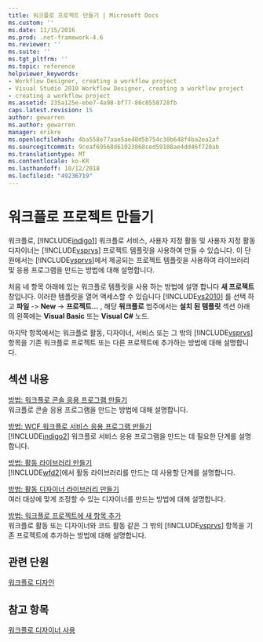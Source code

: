 ```yaml
---
title: 워크플로 프로젝트 만들기 | Microsoft Docs
ms.custom: ''
ms.date: 11/15/2016
ms.prod: .net-framework-4.6
ms.reviewer: ''
ms.suite: ''
ms.tgt_pltfrm: ''
ms.topic: reference
helpviewer_keywords:
- Workflow Designer, creating a workflow project
- Visual Studio 2010 Workflow Designer, creating a workflow project
- creating a workflow project
ms.assetid: 235a125e-ebe7-4a98-bf77-86c8558728fb
caps.latest.revision: 15
author: gewarren
ms.author: gewarren
manager: erikre
ms.openlocfilehash: 4ba558e77aae5ae40d5b754c30b648f4ba2ea2af
ms.sourcegitcommit: 9ceaf69568d61023868ced59108ae4dd46f720ab
ms.translationtype: MT
ms.contentlocale: ko-KR
ms.lasthandoff: 10/12/2018
ms.locfileid: "49236719"
---
```

# <a name="creating-a-workflow-project"></a>워크플로 프로젝트 만들기
워크플로, [!INCLUDE[indigo1](../includes/indigo1-md.md)] 워크플로 서비스, 사용자 지정 활동 및 사용자 지정 활동 디자이너는 [!INCLUDE[vsprvs](../includes/vsprvs-md.md)] 프로젝트 템플릿을 사용하여 만들 수 있습니다. 이 단원에서는 [!INCLUDE[vsprvs](../includes/vsprvs-md.md)]에서 제공되는 프로젝트 템플릿을 사용하여 라이브러리 및 응용 프로그램을 만드는 방법에 대해 설명합니다.  
  
 처음 네 항목 아래에 있는 워크플로 템플릿을 사용 하는 방법에 설명 합니다 **새 프로젝트** 창입니다. 이러한 템플릿을 열어 액세스할 수 있습니다 [!INCLUDE[vs2010](../includes/vs2010-md.md)] 를 선택 하 고 **파일** -> **New** -> **프로젝트...** , 해당 **워크플로** 범주에서는 **설치 된 템플릿** 섹션 아래의 왼쪽에는 **Visual Basic** 또는 **Visual C#** 노드.  
  
 마지막 항목에서는 워크플로 활동, 디자이너, 서비스 또는 그 밖의 [!INCLUDE[vsprvs](../includes/vsprvs-md.md)] 항목을 기존 워크플로 프로젝트 또는 다른 프로젝트에 추가하는 방법에 대해 설명합니다.  
  
## <a name="in-this-section"></a>섹션 내용  
 [방법: 워크플로 콘솔 응용 프로그램 만들기](../workflow-designer/how-to-create-a-workflow-console-application.md)  
 워크플로 콘솔 응용 프로그램을 만드는 방법에 대해 설명합니다.  
  
 [방법: WCF 워크플로 서비스 응용 프로그램 만들기](../workflow-designer/how-to-create-a-wcf-workflow-service-application.md)  
 [!INCLUDE[indigo2](../includes/indigo2-md.md)] 워크플로 서비스 응용 프로그램을 만드는 데 필요한 단계를 설명합니다.  
  
 [방법: 활동 라이브러리 만들기](../workflow-designer/how-to-create-an-activity-library.md)  
 [!INCLUDE[wfd2](../includes/wfd2-md.md)]에서 활동 라이브러리를 만드는 데 사용할 단계를 설명합니다.  
  
 [방법: 활동 디자이너 라이브러리 만들기](../workflow-designer/how-to-create-an-activity-designer-library.md)  
 여러 대상에 맞게 조정할 수 있는 디자이너를 만드는 방법에 대해 설명합니다.  
  
 [방법: 워크플로 프로젝트에 새 항목 추가](../workflow-designer/how-to-add-a-new-item-to-a-workflow-project.md)  
 워크플로 활동 또는 디자이너와 코드 활동 같은 그 밖의 [!INCLUDE[vsprvs](../includes/vsprvs-md.md)] 항목을 기존 프로젝트에 추가하는 방법에 대해 설명합니다.  
  
## <a name="related-sections"></a>관련 단원  
 [워크플로 디자인](http://msdn.microsoft.com/library/41f727b5-b142-4c1b-b046-492b96135ae6)  
  
## <a name="see-also"></a>참고 항목  
 [워크플로 디자이너 사용](../workflow-designer/using-the-workflow-designer.md)